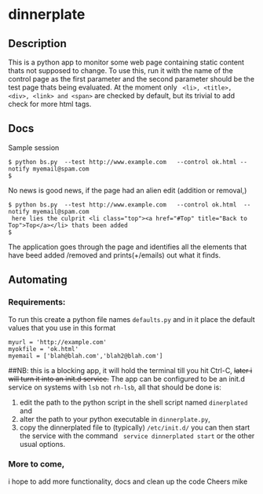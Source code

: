 # dinnerplate 
## Description
This is a python app to monitor some web page containing static content thats not supposed to change.
To use this,  run it with the name of the control page as the first parameter and the second parameter 
should be the test page thats being evaluated. At the moment only ``` <li>, <title>, <div>, <link> and <span>``` 
are checked by default, but its trivial to add check for more html tags.

## Docs
Sample session

```
$ python bs.py  --test http://www.example.com   --control ok.html --notify myemail@spam.com 
$ 
```

No news is good news, if the page had an alien edit (addition or removal,)

```
$ python bs.py  --test http://www.example.com   --control ok.html  --notify myemail@spam.com
 here lies the culprit <li class="top"><a href="#Top" title="Back to Top">Top</a></li> thats been added
$
```

The application goes through the page and identifies all the elements that have beed added /removed and
prints(+/emails) out what it finds.

## Automating
### Requirements:
To run this create a python file names ```defaults.py``` and  in it place the default values that you use
in this format
```
myurl = 'http://example.com'
myokfile = 'ok.html'
myemail = ['blah@blah.com','blah2@blah.com']
```
##NB:
this is a blocking app, it will hold the terminal till you hit Ctrl-C, <del> later i will turn it into an
init.d service.</del>
The app can be configured to be an init.d service on systems with ```lsb``` not ```rh-lsb```, all that should be done is:

1.	edit the path to the python script in the shell script named ```dinerplated```  and
2.	alter the path to your python executable in ```dinnerplate.py```, 
3.	copy the dinnerplated file to (typically) ```/etc/init.d/``` you can then start the service
	with the command ``` service dinnerplated start``` or the other usual options.


### More to come,
i hope to add more functionality, docs and clean up the code
Cheers
mike
